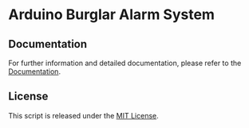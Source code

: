 # Arduino Burglar Alarm System

## Documentation

For further information and detailed documentation, please refer to the [Documentation](https://docs.arduinodenis.it/github/resources-arduino/arduino-projects/project-9-arduino).

## License

This script is released under the [MIT License](LICENSE).
